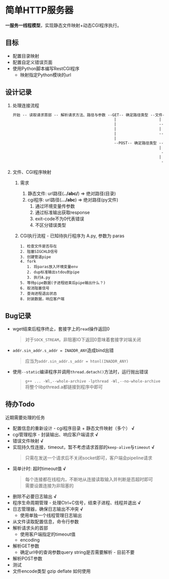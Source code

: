 # 简单HTTP服务器

**一服务一线程模型**，实现静态文件映射+动态CGI程序执行。

## 目标
- 配置目录映射
- 配置自定义错误页面
- 使用Python脚本编写RestCGI程序
  - 映射指定Python模块的url

## 设计记录

1. 处理连接流程
   ```txt
   开始 -- 读取请求首部 -- 解析请求方法、路径与参数 --GET-- 确定路径类型 --文件-- 响应文件 -- 结束
                                                |                   |
                                                |                   --CGI--- 启动CGI程序 -- 读取输出字符串 -- 封装响应内容 -- 结束
                                                |                   |
                                                |                   --其它--  响应404 -- 结束
                                                |
                                                --POST-- 确定路径类型 --文件-- 响应405不运行 -- 结束
                                                                    |
                                                                     --CGI--- 读取请求体 -- 启动CGI程序 -- 读取输出字符串 -- 封装相应内容 -- 结束
                                                                    |
                                                                     --其它-- 响应404 -- 结束
   ```
2. 文件、CGI程序映射
   1. 需求
      1. 静态文件: url路径(**../abc/**) => 绝对路径(目录)  
      2. cgi程序: url路径(**.../abc**) => 绝对路径(py文件)  
         1. 通过环境变量传参数
         2. 通过标准输出获取response
         3. exit-code不为0代表错误
         4. 不区分错误类型
      
   2. CGI执行流程 - 已知待执行程序为 A.py, 参数为 paras
      ```
      1. 检查文件是否存在
      2. 阻塞SIGCHLD信号
      3. 创建管道pipe
      4. fork
         1. 将paras放入环境变量env
         2. dup标准输出stdou到pipe
         3. 执行A.py
      5. 等待pipe数据(子进程结束后pipe输出什么？)
      6. 取消阻塞信号
      7. 查询进程退出状态
      8. 封装数据，响应客户端
      ```

## Bug记录
- wget结束后程序终止，套接字上的`read`操作返回0
  > 对于`SOCK_STREAM`，非阻塞IO下返回0意味着套接字对端关闭
- `addr.sin_addr.s_addr = INADDR_ANY`造成bind出错
  > 应当为`addr.sin_addr.s_addr = htonl(INADDR_ANY)`
- 使用`--static`编译程序并调用`thread.detach()`方法时，运行抛出错误
  > `g++ ... -Wl,--whole-archive -lpthread -Wl,--no-whole-archive` 将整个libpthread.a都链接到程序中即可

## 待办Todo
近期需要处理的任务

- 配置信息的重新设计 - cgi程序目录 + 静态文件映射（多个） **√**
- cgi管理程序 - 封装输出、响应客户端请求  **√**
- 错误文件映射    **√**
- 实现持久性连接，timeout，暂不考虑请求首部的`keep-alive`与`timeout`    **√**
  > 只需在发送一个请求后不关闭socket即可，客户端会pipeline请求
- 简单计时: 超时timeout值  **√**
  > 每个连接都在线程内，不断地从连接读取输入并判断是否超时即可  
  > 需要设置连接为非阻塞的
- 删除不必要日志输出 **√**
- 程序生命周期管理 - 处理Ctrl+C信号，结束子进程、线程并退出 **√**
- 日志管理器，确保日志输出不冲突 **√**
  - 使用单独一个线程管理日志输出
- 从文件读取配置信息，命令行参数
- 解析请求头的首部
  - 使用客户端指定的timeout值
  - encoding
- 解析GET参数
  - 确定url中的查询参数query string是否需要解析 - 目前不要
- 解析POST参数
- 测试
- 文件encode类型 gzip deflate 如何使用